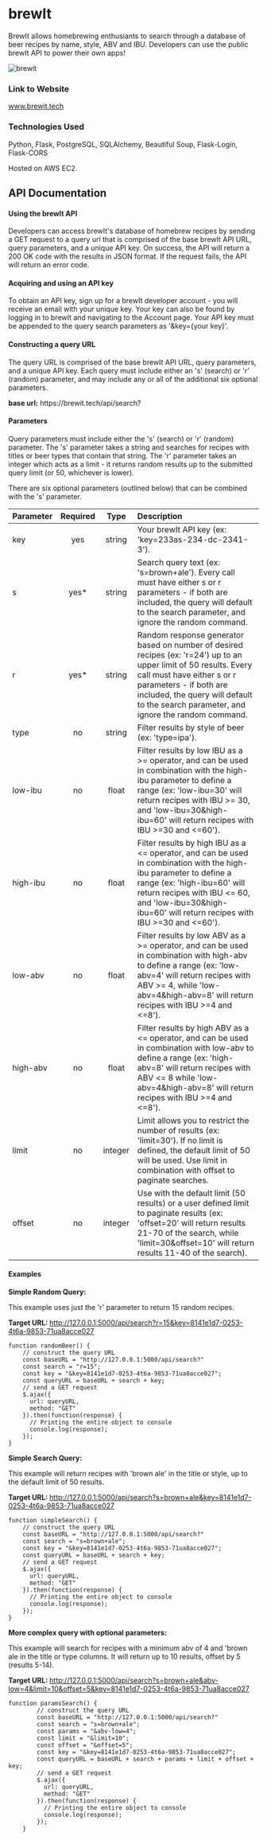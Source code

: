 # brewIt
BrewIt allows homebrewing enthusiants to search through a database of beer recipes by name, style, ABV and IBU.  Developers can use the public brewIt API to power their own apps!

![brewit](https://libby.tech/images/portfolio/beerRecipes.png)


### Link to Website

www.brewit.tech

### Technologies Used
Python, Flask, PostgreSQL, SQLAlchemy, Beautiful Soup, Flask-Login, Flask-CORS


Hosted on AWS EC2.

## API Documentation

#### Using the brewIt API
Developers can access brewIt's database of homebrew recipes by sending a GET request to a query url that is
comprised of the base brewIt API URL, query parameters, and a unique API key.  On success, the API will
return a 200 OK code with the results in JSON format.  If the request fails, the API will return an
error code.

#### Acquiring and using an API key
To obtain an API key, sign up for a brewIt developer account - you will receive an email with your unique
key.  Your key can also be found by logging in to brewIt and navigating to the  Account page.  Your API key
 must be appended to the query search parameters as '&key={your key}'.

#### Constructing a query URL
The query URL is comprised of the base brewIt API URL, query parameters, and a unique API key.  Each query
must include either an 's' (search) or 'r' (random) parameter, and may include any or all of the additional
six optional parameters.

<div><strong>base url:</strong> https://brewit.tech/api/search?</div>


#### Parameters
Query parameters must include either the 's' (search) or 'r' (random) parameter.  The 's' parameter takes a string
and searches for recipes with titles or beer types that contain that string.  The 'r' parameter takes an
integer which acts as a limit - it returns random results up to the submitted query limit (or 50,
whichever is lower).

There are six optional parameters (outlined below) that can be combined with the 's' parameter.

| Parameter   | Required    | Type          | Description           |
| :---        |    :----:   |        :----: | :---                  |
| key         | yes         | string        | Your brewIt API key (ex: 'key=233as-234-dc-2341-3').           |
| s           | yes*        | string        | Search query text (ex: 's=brown+ale').  Every call must have either s or r parameters - if both are included, the query will default to the search parameter, and ignore the random command.             |
| r           | yes*        | string        | Random response generator based on number of desired recipes (ex: 'r=24') up to an upper limit of 50 results.  Every call must have either s or r parameters - if both are included, the query will default to the search parameter, and ignore the random command.             |
| type        | no          | string        | Filter results by style of beer (ex: 'type=ipa').             |
| low-ibu     | no          | float         | Filter results by low IBU as a >= operator, and can be used in combination with the high-ibu parameter to define a range (ex: 'low-ibu=30' will return recipes with IBU >= 30, and 'low-ibu=30&high-ibu=60' will return recipes with IBU >=30 and <=60').             |
| high-ibu    | no          | float         | Filter results by high IBU as a <= operator, and can be used in combination with the high-ibu parameter to define a range (ex: 'high-ibu=60' will return recipes with IBU <= 60, and 'low-ibu=30&high-ibu=60' will return recipes with IBU >=30 and <=60').           |
| low-abv     | no          | float         | Filter results by low ABV as a >= operator, and can be used in combination with high-abv to define a range (ex: 'low-abv=4' will return recipes with ABV >= 4, while 'low-abv=4&high-abv=8' will return recipes with IBU >=4 and <=8').            |
| high-abv    | no          | float         | Filter results by high ABV as a <= operator, and can be used in combination with low-abv to define a range (ex: 'high-abv=8' will return recipes with ABV <= 8 while 'low-abv=4&high-abv=8' will return recipes with IBU >=4 and <=8').            |
| limit       | no          | integer       | Limit allows you to restrict the number of results (ex: 'limit=30').  If no limit is defined, the default limit of 50 will be used.  Use limit in combination with offset to paginate searches.            |
| offset      | no          | integer       | Use with the default limit (50 results) or a user defined limit to paginate results (ex: 'offset=20' will return results 21-70 of the search, while 'limit=30&offset=10' will return results 11-40 of the search).            |

#### Examples

<strong>Simple Random Query:</strong>

This example uses just the 'r' parameter to return 15 random recipes.

<strong>Target URL: </strong> http://127.0.0.1:5000/api/search?r=15&key=8141e1d7-0253-4t6a-9853-71ua8acce027

~~~    
function randomBeer() {
    // construct the query URL
    const baseURL = "http://127.0.0.1:5000/api/search?"
    const search = "r=15";
    const key = "&key=8141e1d7-0253-4t6a-9853-71ua8acce027";
    const queryURL = baseURL + search + key;
    // send a GET request
    $.ajax({
      url: queryURL,
      method: "GET"
    }).then(function(response) {
      // Printing the entire object to console
      console.log(response);
    });
}
~~~



<strong>Simple Search Query:</strong>

This example will return recipes with 'brown ale' in the title or style,  up to the default limit of 50 results.


<strong>Target URL: </strong> http://127.0.0.1:5000/api/search?s=brown+ale&key=8141e1d7-0253-4t6a-9853-71ua8acce027

~~~                    
function simpleSearch() {
    // construct the query URL
    const baseURL = "http://127.0.0.1:5000/api/search?"
    const search = "s=brown+ale";
    const key = "&key=8141e1d7-0253-4t6a-9853-71ua8acce027";
    const queryURL = baseURL + search + key;
    // send a GET request
    $.ajax({
      url: queryURL,
      method: "GET"
    }).then(function(response) {
      // Printing the entire object to console
      console.log(response);
    });
}
~~~

<strong>More complex query with optional parameters:</strong></h6>
              

This example will search for recipes with a minimum abv of 4 and 'brown ale in
the title or type columns.  It will return up to 10 results, offset by 5 (results 5-14).


<strong>Target URL: </strong> http://127.0.0.1:5000/api/search?s=brown+ale&abv-low=4&limit=10&offset=5&key=8141e1d7-0253-4t6a-9853-71ua8acce027
~~~
function paramsSearch() {
        // construct the query URL
        const baseURL = "http://127.0.0.1:5000/api/search?"
        const search = "s=brown+ale";
        const params = "&abv-low=4";
        const limit = "&limit=10";
        const offset = "&offset=5";
        const key = "&key=8141e1d7-0253-4t6a-9853-71ua8acce027";
        const queryURL = baseURL + search + params + limit + offset + key;
        // send a GET request
        $.ajax({
          url: queryURL,
          method: "GET"
        }).then(function(response) {
          // Printing the entire object to console
          console.log(response);
        });
    }
~~~